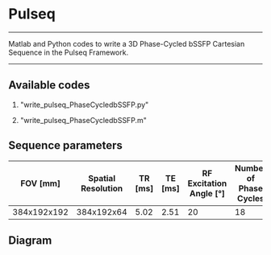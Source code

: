 # Pulseq
**********
Matlab and Python codes to write a 3D Phase-Cycled bSSFP Cartesian Sequence in the Pulseq Framework.

**********
## Available codes

1) "write_pulseq_PhaseCycledbSSFP.py"

2) "write_pulseq_PhaseCycledbSSFP.m"

## Sequence parameters

| FOV [mm]     | Spatial Resolution | TR [ms] | TE [ms] | RF Excitation Angle [°] | Number of Phase Cycles | BW [Hz] |
|--------------|--------------------|---------|---------|-------------------------|------------------------|---------|
|  384x192x192 |     384x192x64     |  5.02   |   2.51  |       20                |           18           |   868   |

## Diagram

